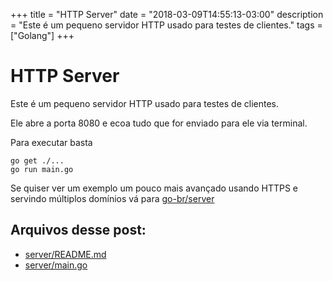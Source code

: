 +++
title = "HTTP Server"
date = "2018-03-09T14:55:13-03:00"
description = "Este é um pequeno servidor HTTP usado para testes de clientes."
tags = ["Golang"]
+++
# HTTP Server

Este é um pequeno servidor HTTP usado para testes de clientes.

Ele abre a porta 8080 e ecoa tudo que for enviado para ele via terminal.

Para executar basta

```console
go get ./...
go run main.go
```

Se quiser ver um exemplo um pouco mais avançado usando HTTPS e servindo múltiplos domínios vá para [go-br/server](https://github.com/go-br/server)

## Arquivos desse post:

- [server/README.md](https://github.com/go-br/estudos/blob/master/server/README.md)
- [server/main.go](https://github.com/go-br/estudos/blob/master/server/main.go)
